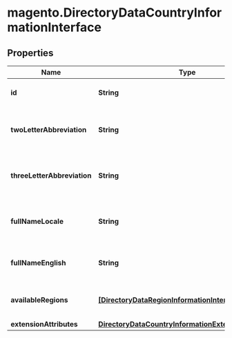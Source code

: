 # magento.DirectoryDataCountryInformationInterface

## Properties
Name | Type | Description | Notes
------------ | ------------- | ------------- | -------------
**id** | **String** | The country id for the store. | 
**twoLetterAbbreviation** | **String** | The country 2 letter abbreviation for the store. | 
**threeLetterAbbreviation** | **String** | The country 3 letter abbreviation for the store. | 
**fullNameLocale** | **String** | The country full name (in store locale) for the store. | 
**fullNameEnglish** | **String** | The country full name (in English) for the store. | 
**availableRegions** | [**[DirectoryDataRegionInformationInterface]**](DirectoryDataRegionInformationInterface.md) | The available regions for the store. | [optional] 
**extensionAttributes** | [**DirectoryDataCountryInformationExtensionInterface**](DirectoryDataCountryInformationExtensionInterface.md) |  | [optional] 


